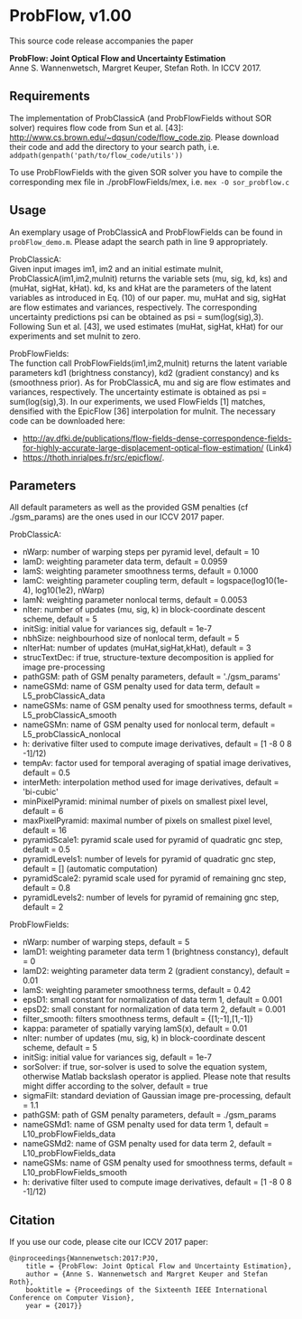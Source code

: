 ProbFlow, v1.00
===============================================================================


This source code release accompanies the paper

**ProbFlow: Joint Optical Flow and Uncertainty Estimation**    
Anne S. Wannenwetsch, Margret Keuper, Stefan Roth. In ICCV 2017.

Requirements
-------------------------------------------------------------------------------

The implementation of ProbClassicA (and ProbFlowFields without SOR solver) requires flow code from Sun et al. \[43]: http://www.cs.brown.edu/~dqsun/code/flow_code.zip.
Please download their code and add the directory to your search path, i.e.
`addpath(genpath('path/to/flow_code/utils'))`

To use ProbFlowFields with the given SOR solver you have to compile the corresponding
mex file in ./probFlowFields/mex, i.e. `mex -O sor_probflow.c`

Usage
-------------------------------------------------------------------------------

An exemplary usage of ProbClassicA and ProbFlowFields can be found in `probFlow_demo.m`.
Please adapt the search path in line 9 appropriately.

ProbClassicA:  
Given input images im1, im2 and an initial estimate muInit, ProbClassicA(im1,im2,muInit) returns the variable sets (mu, sig, kd, ks) and (muHat, sigHat, kHat). kd, ks and kHat are the parameters of the latent variables as introduced in Eq. (10) of our paper. mu, muHat and sig, sigHat are flow estimates and variances, respectively. The corresponding uncertainty predictions psi can be obtained as psi = sum(log(sig),3).
Following Sun et al. \[43], we used estimates (muHat, sigHat, kHat) for our experiments and set muInit to zero.

ProbFlowFields:  
The function call ProbFlowFields(im1,im2,muInit) returns the latent variable parameters kd1 (brightness constancy), kd2 (gradient constancy) and ks (smoothness prior). As for ProbClassicA, mu and sig are flow estimates and variances, respectively. The uncertainty estimate is obtained as psi = sum(log(sig),3).
In our experiments, we used FlowFields \[1] matches, densified with the EpicFlow \[36] interpolation for muInit. The necessary code can be downloaded here: 

* http://av.dfki.de/publications/flow-fields-dense-correspondence-fields-for-highly-accurate-large-displacement-optical-flow-estimation/ (Link4)
* https://thoth.inrialpes.fr/src/epicflow/.


Parameters
-------------------------------------------------------------------------------

All default parameters as well as the provided GSM penalties (cf ./gsm_params) are the ones used in our ICCV 2017 paper.

ProbClassicA:  

* nWarp: number of warping steps per pyramid level, default = 10
* lamD:  weighting parameter data term, default = 0.0959
* lamS:  weighting parameter smoothness terms, default = 0.1000
* lamC:	 weighting parameter coupling term, default = logspace(log10(1e-4), log10(1e2), nWarp)
* lamN:  weighting parameter nonlocal terms, default = 0.0053
* nIter: number of updates (mu, sig, k) in block-coordinate descent scheme, default = 5
* initSig: initial value for variances sig, default = 1e-7
* nbhSize: neighbourhood size of nonlocal term, default = 5
* nIterHat: number of updates (muHat,sigHat,kHat), default = 3
* strucTextDec: if true, structure-texture decomposition is applied for image pre-processing
* pathGSM:  path of GSM penalty parameters, default = './gsm\_params' 
* nameGSMd: name of GSM penalty used for data term, default = L5\_probClassicA\_data
* nameGSMs: name of GSM penalty used for smoothness terms, default = L5\_probClassicA\_smooth
* nameGSMn:  name of GSM penalty used for nonlocal term, default = L5\_probClassicA\_nonlocal
* h: derivative filter used to compute image derivatives, default = \[1 -8 0 8 -1]/12)
* tempAv: factor used for temporal averaging of spatial image derivatives, default = 0.5
* interMeth: interpolation method used for image derivatives, default = 'bi-cubic'
* minPixelPyramid: minimal number of pixels on smallest pixel level, default = 6
* maxPixelPyramid: maximal number of pixels on smallest pixel level, default = 16
* pyramidScale1:  pyramid scale used for pyramid of quadratic gnc step, default = 0.5
* pyramidLevels1: number of levels for pyramid of quadratic gnc step, default = [] (automatic computation)
* pyramidScale2:  pyramid scale used for pyramid of remaining gnc step, default = 0.8
* pyramidLevels2: number of levels for pyramid of remaining gnc step, default = 2

ProbFlowFields:  

* nWarp: number of warping steps, default =  5
* lamD1: weighting parameter data term 1 (brightness constancy), default = 0
* lamD2: weighting parameter data term 2 (gradient constancy), default = 0.01
* lamS:	 weighting parameter smoothness terms, default = 0.42
* epsD1: small constant for normalization of data term 1, default = 0.001
* epsD2: small constant for normalization of data term 2, default = 0.001
* filter\_smooth: filters smoothness terms, default = {\[1;-1],\[1,-1]}
* kappa: parameter of spatially varying lamS(x), default = 0.01
* nIter: number of updates (mu, sig, k) in block-coordinate descent scheme, default = 5
* initSig: initial value for variances sig, default = 1e-7
* sorSolver: if true, sor-solver is used to solve the equation system, otherwise Matlab backslash operator is applied. Please note that results might differ according to the solver, default = true
* sigmaFilt: standard deviation of Gaussian image pre-processing, default = 1.1
* pathGSM: path of GSM penalty parameters, default = ./gsm\_params
* nameGSMd1: name of GSM penalty used for data term 1, default = L10\_probFlowFields\_data
* nameGSMd2: name of GSM penalty used for data term 2, default = L10\_probFlowFields\_data
* nameGSMs:  name of GSM penalty used for smoothness terms, default = L10\_probFlowFields\_smooth
* h: derivative filter used to compute image derivatives, default = \[1 -8 0 8 -1]/12)

Citation
-------------------------------------------------------------------------------

If you use our code, please cite our ICCV 2017 paper:

    @inproceedings{Wannenwetsch:2017:PJO,
        title = {ProbFlow: Joint Optical Flow and Uncertainty Estimation},
        author = {Anne S. Wannenwetsch and Margret Keuper and Stefan Roth},
        booktitle = {Proceedings of the Sixteenth IEEE International Conference on Computer Vision},
        year = {2017}}
